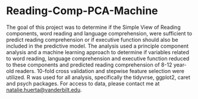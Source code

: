 # Reading-Comp-PCA-Machine
The goal of this project was to determine if the Simple View of Reading components, word reading and language comprehension, were sufficient to predict reading comprehension or if executive function should also be included in the predictive model. The analysis used a principle component analysis and a machine learning approach to determine if variables related to word reading, language comprehension and executive function reduced to these components and  predicted reading comprehension of 8-12 year-old readers. 10-fold cross validation and stepwise feature selection were utilized. R was used for all analysis, specifically the tidyvrse, ggplot2, caret and psych packages. For access to data, please contact me at natalie.huerta@vanderbilt.edu.
